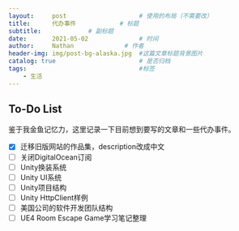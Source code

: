 ```yaml
---
layout:     post   				    # 使用的布局（不需要改）
title:      代办事件		   	# 标题 
subtitle:             # 副标题
date:       2021-05-02 				# 时间
author:     Nathan 				# 作者
header-img: img/post-bg-alaska.jpg 	#这篇文章标题背景图片
catalog: true 						# 是否归档
tags:								#标签
    - 生活
---
```


## To-Do List

鉴于我金鱼记忆力，这里记录一下目前想到要写的文章和一些代办事件。

- [x] 迁移旧版网站的作品集，description改成中文
- [ ] 关闭DigitalOcean订阅
- [ ] Unity换装系统
- [ ] Unity UI系统
- [ ] Unity项目结构
- [ ] Unity HttpClient样例
- [ ] 美国公司的软件开发团队结构
- [ ] UE4 Room Escape Game学习笔记整理